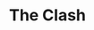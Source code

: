 ---
title: "The Clash"
summary: "Influential British punk group from west and south London, active between 1976 and 1985. Adding catchy sloganistic socio-political lyrics to their brand of garage rock 'n' roll, the band soon explored wider musical horizons than most of their contemporaries, incorporating reggae, dub, rockabilly, hip hop and funk influences into their music and a whole lot more. The US saw the 2nd album \"Give 'Em Enough Rope\" released before the first to coincide with the band's first transatlantic tour in early 1979 the 1st LP \"The Clash\" was soon repackaged with an updated track list and the addition of a free 7\" \"Groovy Times\" / \"Gates Of The West\" which wasn't released separately. A year later they were receiving worldwide acclaim with their classic double album \"London Calling\". Inducted into Rock And Roll Hall of Fame in 2003 , their classic line-up comprised , Paul Simonon , Mick Jones and Nicky \"Topper\" Headon ."
image: "the-clash.jpg"
apple_music_artist_url: "https://music.apple.com/gb/artist/the-clash/522000"
---